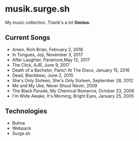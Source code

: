 # musik.surge.sh

My music collection. Thank's a lot **Genius**.

## Current Songs

- Amen, Rich Brian, February 2, 2018
- In Tongues, Joji, November 3, 2017
- After Laughter, Paramore,May 12, 2017
- The Click, AJR, June 9, 2017
- Death of a Bachelor, Panic! At The Disco, January 15, 2016
- Dead, Blackbear, June 2, 2015
- She's Only Sixteen, She's Only Sixteen, September 28, 2012
- Me and My Uke, Never Shout Never, 2009
- The Black Parade, My Chemical Romance, October 23, 2006
- I'm Wide Awake, It's Morning, Bright Eyes, January 25, 2005

## Technologies

- Bulma
- Webpack
- Surge.sh
